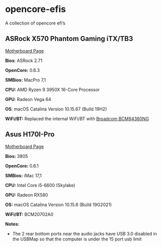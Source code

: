 # opencore-efis
A collection of opencore efi’s

## ASRock X570 Phantom Gaming iTX/TB3

[Motherboard Page](https://www.asrock.com/mb/AMD/X570%20Phantom%20Gaming-ITXTB3/index.asp)

**Bios**: ASRock 2.71

**OpenCore:** 0.6.3

**SMBios:**  MacPro 7,1

**CPU:** AMD Ryzen 9 3950X 16-Core Processor

**GPU**: Radeon Vega 64

**OS**: macOS Catalina Version 10.15.67 (Build 19H2)

**WiFi/BT:**  Replaced the internal WiFi/BT with [Broadcom BCM94360NG](https://www.amazon.com/gp/product/B083YXS7VF/ref=ppx_yo_dt_b_asin_title_o02_s02?ie=UTF8&psc=1)


## Asus H170I-Pro

[Motherboard Page](https://www.asus.com/Motherboards/H170I-PRO/)

**Bios:** 3805 

**OpenCore:** 0.6.1

**SMBios:** iMac 17,1

**CPU:** Intel Core i5-6600 (Skylake)

**GPU:** Radeon RX580

**OS:** macOS Catalina Version 10.15.6 (Build 19G2021)

**WiFi/BT:**  BCM20702A0

**Notes:**
* The 2 rear bottom ports near the audio jacks have USB 3.0 disabled in the USBMap so that the computer is under the 15 port usb limit
